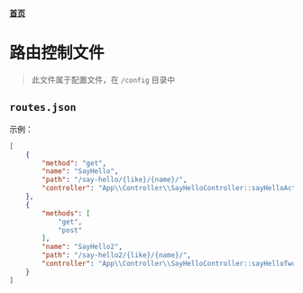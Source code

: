 **[首页](../README.md)**

# 路由控制文件

> 此文件属于配置文件，在 `/config` 目录中
 
## `routes.json`

示例：

```json
[
    {
        "method": "get",
        "name": "SayHello",
        "path": "/say-hello/{like}/{name}/",
        "controller": "App\\Controller\\SayHelloController::sayHelloAction"
    },
    {
        "methods": [
            "get",
            "post"
        ],
        "name": "SayHello2",
        "path": "/say-hello2/{like}/{name}/",
        "controller": "App\\Controller\\SayHelloController::sayHelloTwoAction"
    }
]
```
